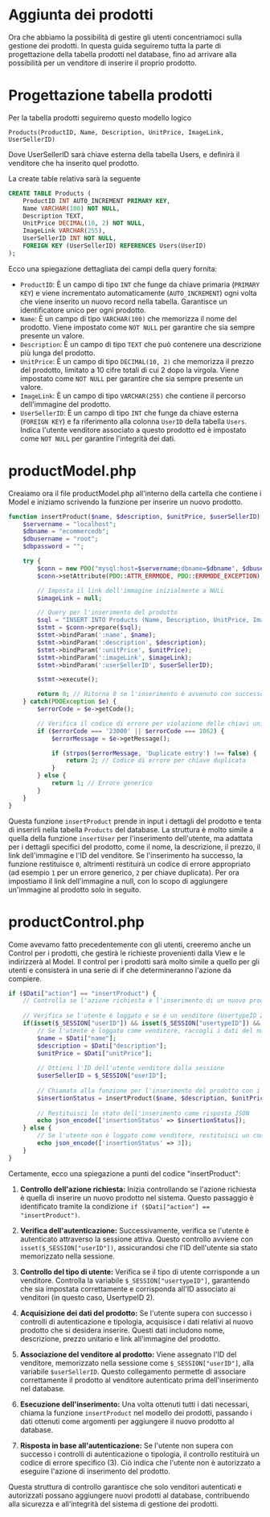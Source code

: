 # Aggiunta dei prodotti

Ora che abbiamo la possibilità di gestire gli utenti concentriamoci sulla gestione dei prodotti. In questa guida seguiremo tutta la parte di progettazione della tabella prodotti nel database, fino ad arrivare alla possibilità per un venditore di inserire il proprio prodotto.

# Progettazione tabella prodotti

Per la tabella prodotti seguiremo questo modello logico

```
Products(ProductID, Name, Description, UnitPrice, ImageLink, UserSellerID)
```

Dove UserSellerID sarà chiave esterna della tabella Users, e definirà il venditore che ha inserito quel prodotto.

La create table relativa sarà la seguente

```sql
CREATE TABLE Products (
    ProductID INT AUTO_INCREMENT PRIMARY KEY,
    Name VARCHAR(100) NOT NULL,
    Description TEXT,
    UnitPrice DECIMAL(10, 2) NOT NULL,
    ImageLink VARCHAR(255),
    UserSellerID INT NOT NULL,
    FOREIGN KEY (UserSellerID) REFERENCES Users(UserID)
);
```

Ecco una spiegazione dettagliata dei campi della query fornita:

- `ProductID`: È un campo di tipo `INT` che funge da chiave primaria (`PRIMARY KEY`) e viene incrementato automaticamente (`AUTO_INCREMENT`) ogni volta che viene inserito un nuovo record nella tabella. Garantisce un identificatore unico per ogni prodotto.
- `Name`: È un campo di tipo `VARCHAR(100)` che memorizza il nome del prodotto. Viene impostato come `NOT NULL` per garantire che sia sempre presente un valore.
- `Description`: È un campo di tipo `TEXT` che può contenere una descrizione più lunga del prodotto.
- `UnitPrice`: È un campo di tipo `DECIMAL(10, 2)` che memorizza il prezzo del prodotto, limitato a 10 cifre totali di cui 2 dopo la virgola. Viene impostato come `NOT NULL` per garantire che sia sempre presente un valore.
- `ImageLink`: È un campo di tipo `VARCHAR(255)` che contiene il percorso dell'immagine del prodotto.
- `UserSellerID`: È un campo di tipo `INT` che funge da chiave esterna (`FOREIGN KEY`) e fa riferimento alla colonna `UserID` della tabella `Users`. Indica l'utente venditore associato a questo prodotto ed è impostato come `NOT NULL` per garantire l'integrità dei dati.

# productModel.php

Creaiamo ora il file productModel.php all'interno della cartella che contiene i Model e iniziamo scrivendo la funzione per inserire un nuovo prodotto.

```php
function insertProduct($name, $description, $unitPrice, $userSellerID) {
    $servername = "localhost";
    $dbname = "ecommercedb";
    $dbusername = "root";
    $dbpassword = "";

    try {
        $conn = new PDO("mysql:host=$servername;dbname=$dbname", $dbusername, $dbpassword);
        $conn->setAttribute(PDO::ATTR_ERRMODE, PDO::ERRMODE_EXCEPTION);

        // Imposta il link dell'immagine inizialmente a NULL
        $imageLink = null;

        // Query per l'inserimento del prodotto
        $sql = "INSERT INTO Products (Name, Description, UnitPrice, ImageLink, UserSellerID) VALUES (:name, :description, :unitPrice, :imageLink, :userSellerID)";
        $stmt = $conn->prepare($sql);
        $stmt->bindParam(':name', $name);
        $stmt->bindParam(':description', $description);
        $stmt->bindParam(':unitPrice', $unitPrice);
        $stmt->bindParam(':imageLink', $imageLink);
        $stmt->bindParam(':userSellerID', $userSellerID);

        $stmt->execute();

        return 0; // Ritorna 0 se l'inserimento è avvenuto con successo
    } catch(PDOException $e) {
        $errorCode = $e->getCode();

        // Verifica il codice di errore per violazione delle chiavi univoche
        if ($errorCode === '23000' || $errorCode === 1062) {
            $errorMessage = $e->getMessage();

            if (strpos($errorMessage, 'Duplicate entry') !== false) {
                return 2; // Codice di errore per chiave duplicata
            }
        } else {
            return 1; // Errore generico
        }
    }
}
```

Questa funzione `insertProduct` prende in input i dettagli del prodotto e tenta di inserirli nella tabella `Products` del database. La struttura è molto simile a quella della funzione `insertUser` per l'inserimento dell'utente, ma adattata per i dettagli specifici del prodotto, come il nome, la descrizione, il prezzo, il link dell'immagine e l'ID del venditore. Se l'inserimento ha successo, la funzione restituisce `0`, altrimenti restituirà un codice di errore appropriato (ad esempio `1` per un errore generico, `2` per chiave duplicata). Per ora impostiamo il link dell'immagine a null, con lo scopo di aggiungere un'immagine al prodotto solo in seguito.

# productControl.php

Come avevamo fatto precedentemente con gli utenti, creeremo anche un Control per i prodotti, che gestirà le richieste provenienti dalla View e le indirizzerà al Model. Il control per i prodotti sarà molto simile a quello per gli utenti e consisterà in una serie di if che determineranno l'azione da compiere.

```php
if ($Dati["action"] == "insertProduct") {
    // Controlla se l'azione richiesta è l'inserimento di un nuovo prodotto
    
    // Verifica se l'utente è loggato e se è un venditore (UsertypeID 2)
    if(isset($_SESSION["userID"]) && isset($_SESSION["usertypeID"]) && $_SESSION["usertypeID"] == 2){
        // Se l'utente è loggato come venditore, raccogli i dati del nuovo prodotto
        $name = $Dati["name"];
        $description = $Dati["description"];
        $unitPrice = $Dati["unitPrice"];
        
        // Ottieni l'ID dell'utente venditore dalla sessione
        $userSellerID = $_SESSION["userID"];
        
        // Chiamata alla funzione per l'inserimento del prodotto con i dati forniti
        $insertionStatus = insertProduct($name, $description, $unitPrice, $userSellerID);
        
        // Restituisci lo stato dell'inserimento come risposta JSON
        echo json_encode(['insertionStatus' => $insertionStatus]);
    } else {
        // Se l'utente non è loggato come venditore, restituisci un codice di errore (3)
        echo json_encode(['insertionStatus' => 3]);
    }
}
```

Certamente, ecco una spiegazione a punti del codice "insertProduct":

1. **Controllo dell'azione richiesta:** Inizia controllando se l'azione richiesta è quella di inserire un nuovo prodotto nel sistema. Questo passaggio è identificato tramite la condizione `if ($Dati["action"] == "insertProduct")`.

2. **Verifica dell'autenticazione:** Successivamente, verifica se l'utente è autenticato attraverso la sessione attiva. Questo controllo avviene con `isset($_SESSION["userID"])`, assicurandosi che l'ID dell'utente sia stato memorizzato nella sessione.

3. **Controllo del tipo di utente:** Verifica se il tipo di utente corrisponde a un venditore. Controlla la variabile `$_SESSION["usertypeID"]`, garantendo che sia impostata correttamente e corrisponda all'ID associato ai venditori (in questo caso, UsertypeID 2).

4. **Acquisizione dei dati del prodotto:** Se l'utente supera con successo i controlli di autenticazione e tipologia, acquisisce i dati relativi al nuovo prodotto che si desidera inserire. Questi dati includono nome, descrizione, prezzo unitario e link all'immagine del prodotto.
   
5. **Associazione del venditore al prodotto:** Viene assegnato l'ID del venditore, memorizzato nella sessione come `$_SESSION["userID"]`, alla variabile `$userSellerID`. Questo collegamento permette di associare correttamente il prodotto al venditore autenticato prima dell'inserimento nel database.

6. **Esecuzione dell'inserimento:** Una volta ottenuti tutti i dati necessari, chiama la funzione `insertProduct` nel modello dei prodotti, passando i dati ottenuti come argomenti per aggiungere il nuovo prodotto al database.

7. **Risposta in base all'autenticazione:** Se l'utente non supera con successo i controlli di autenticazione o tipologia, il controllo restituirà un codice di errore specifico (3). Ciò indica che l'utente non è autorizzato a eseguire l'azione di inserimento del prodotto.

Questa struttura di controllo garantisce che solo venditori autenticati e autorizzati possano aggiungere nuovi prodotti al database, contribuendo alla sicurezza e all'integrità del sistema di gestione dei prodotti.
